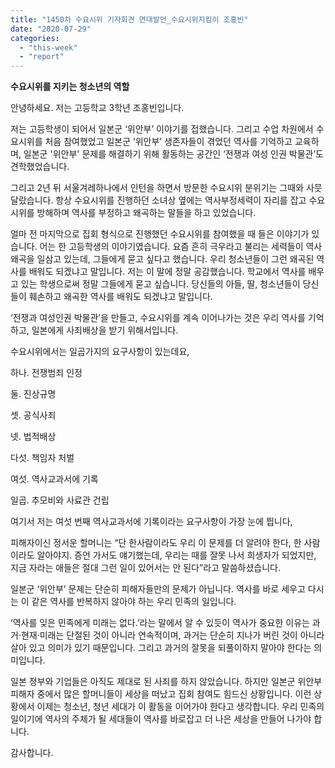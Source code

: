 ```yaml
---
title: "1450차 수요시위 기자회견 연대발언_수요시위지킴이 조홍빈"
date: "2020-07-29"
categories: 
  - "this-week"
  - "report"
---
```


**수요시위를 지키는 청소년의 역할**

안녕하세요. 저는 고등학교 3학년 조홍빈입니다.

저는 고등학생이 되어서 일본군 ‘위안부’ 이야기를 접했습니다. 그리고 수업 차원에서 수요시위를 처음 참여했었고 일본군 ‘위안부’ 생존자들이 겪었던 역사를 기억하고 교육하며, 일본군 '위안부' 문제를 해결하기 위해 활동하는 공간인 ‘전쟁과 여성 인권 박물관’도 견학했었습니다.

그리고 2년 뒤 서울겨레하나에서 인턴을 하면서 방문한 수요시위 분위기는 그때와 사뭇 달랐습니다. 항상 수요시위를 진행하던 소녀상 옆에는 역사부정세력이 자리를 잡고 수요시위를 방해하며 역사를 부정하고 왜곡하는 말들을 하고 있었습니다.

얼마 전 마지막으로 집회 형식으로 진행했던 수요시위를 참여했을 때 들은 이야기가 있습니다. 어는 한 고등학생의 이야기였습니다. 요즘 흔히 극우라고 불리는 세력들이 역사 왜곡을 일삼고 있는데, 그들에게 묻고 싶다고 했습니다. 우리 청소년들이 그런 왜곡된 역사를 배워도 되겠냐고 말입니다. 저는 이 말에 정말 공감했습니다. 학교에서 역사를 배우고 있는 학생으로써 정말 그들에게 묻고 싶습니다. 당신들의 아들, 딸, 청소년들이 당신들이 훼손하고 왜곡한 역사를 배워도 되겠냐고 말입니다.

‘전쟁과 여성인권 박물관’을 만들고, 수요시위를 계속 이어나가는 것은 우리 역사를 기억하고, 일본에게 사죄배상을 받기 위해서입니다.

수요시위에서는 일곱가지의 요구사항이 있는데요,

하나. 전쟁범죄 인정

둘. 진상규명

셋. 공식사죄

넷. 법적배상

다섯. 책임자 처벌

여섯. 역사교과서에 기록

일곱. 추모비와 사료관 건립

여기서 저는 여섯 번째 역사교과서에 기록이라는 요구사항이 가장 눈에 띕니다,

피해자이신 정서운 할머니는 “단 한사람이라도 우리 이 문제를 더 알려야 한다, 한 사람이라도 알아야지. 증언 가서도 얘기했는데, 우리는 때를 잘못 나서 희생자가 되었지만, 지금 자라는 애들은 절대 그런 일이 있어서는 안 된다”라고 말씀하셨습니다.

일본군 ‘위안부’ 문제는 단순히 피해자들만의 문제가 아닙니다. 역사를 바로 세우고 다시는 이 같은 역사를 반복하지 않아야 하는 우리 민족의 일입니다.

‘역사를 잊은 민족에게 미래는 없다.’라는 말에서 알 수 있듯이 역사가 중요한 이유는 과거·현재·미래는 단절된 것이 아니라 연속적이며, 과거는 단순히 지나가 버린 것이 아니라 살아 있고 의미가 있기 때문입니다. 그리고 과거의 잘못을 되풀이하지 말아야 한다는 의미입니다.

일본 정부와 기업들은 아직도 제대로 된 사죄를 하지 않았습니다. 하지만 일본군 위안부 피해자 중에서 많은 할머니들이 세상을 떠났고 집회 참여도 힘드신 상황입니다. 이런 상황에서 이제는 청소년, 청년 세대가 이 활동을 이어가야 한다고 생각합니다. 우리 민족의 일이기에 역사의 주체가 될 세대들이 역사를 바로잡고 더 나은 세상을 만들어 나가야 합니다.

감사합니다.
